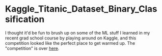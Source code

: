 # Kaggle_Titanic_Dataset_Binary_Classification

I thought it'd be fun to brush up on some of the ML stuff I learned in my recent grad school course
by playing around on Kaggle, and this competition looked like the perfect place to get warmed up.
The "competition" is over [here](https://www.kaggle.com/c/titanic/overview).
